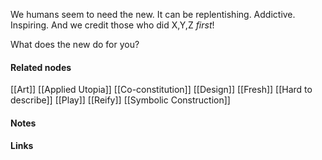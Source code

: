 ---
---

We humans seem to need the new. 
It can be replentishing. Addictive. Inspiring. 
And we credit those who did X,Y,Z *first*!

What does the new do for you?



#### Related nodes

[[Art]]
[[Applied Utopia]]
[[Co-constitution]]
[[Design]]
[[Fresh]]
[[Hard to describe]]
[[Play]]
[[Reify]]
[[Symbolic Construction]]



#### Notes




#### Links